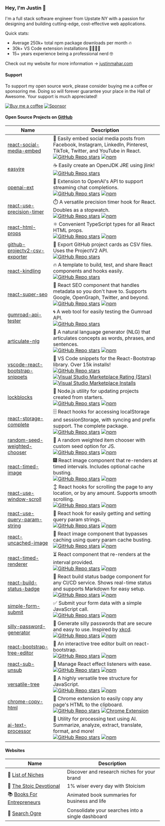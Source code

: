 ### Hey, I'm Justin 👋

I'm a full stack software engineer from Upstate NY with a passion for designing and building cutting-edge, cost-effective web applications. 

Quick stats:
- Average 250k+ total npm package downloads per month 🔥
- 30k+ VS Code extension installations 👨‍💻👩‍💻
- 15+ years experience being a professional nerd 🤓

Check out my website for more information → [justinmahar.com](https://justinmahar.com/)

#### Support

To support my open source work, please consider buying me a coffee or sponsoring me. Doing so will forever guarantee your place in the Hall of Awesome. Your support is much appreciated!

<a href="https://ko-fi.com/justinmahar"><img src="https://img.shields.io/static/v1?label=Buy%20me%20a%20coffee&message=%E2%9D%A4&logo=KoFi&color=%23fe8e86" alt="Buy me a coffee" /></a>&nbsp;<a href="https://github.com/sponsors/justinmahar" target="_blank" rel="noopener noreferrer"><img src="https://img.shields.io/static/v1?label=Sponsor&message=%E2%9D%A4&logo=GitHub&color=%23fe8e86" alt="Sponsor"/></a>

#### Open Source Projects on [GitHub](https://github.com/justinmahar/)

| Name                                                                                                                        | Description                                                                                                                                                                                                                                                                                                                                                                                                                                                                                                                                                                                                                                                                                                                                |
| --------------------------------------------------------------------------------------------------------------------------- | ------------------------------------------------------------------------------------------------------------------------------------------------------------------------------------------------------------------------------------------------------------------------------------------------------------------------------------------------------------------------------------------------------------------------------------------------------------------------------------------------------------------------------------------------------------------------------------------------------------------------------------------------------------------------------------------------------------------------------------------ |
| [react-social-media-embed](https://github.com/justinmahar/react-social-media-embed)                                         | 📰 Easily embed social media posts from Facebook, Instagram, LinkedIn, Pinterest, TikTok, Twitter, and YouTube in React.<br/>[![GitHub Repo stars](https://img.shields.io/github/stars/justinmahar/react-social-media-embed?style=social)](https://github.com/justinmahar/react-social-media-embed/stargazers) [![npm](https://img.shields.io/npm/dm/react-social-media-embed)](https://npmjs.com/package/react-social-media-embed)                                                                                                                                                                                                                                                                                                         |
| [easyjre](https://github.com/justinmahar/easyjre)                                                                           | ☕ Easily create an OpenJDK JRE using jlink!<br/>[![GitHub Repo stars](https://img.shields.io/github/stars/justinmahar/easyjre?style=social)](https://github.com/justinmahar/easyjre/stargazers)                                                                                                                                                                                                                                                                                                                                                                                                                                                                                                                                            |
| [openai-ext](https://github.com/justinmahar/openai-ext)                                                                     | 🤖 Extension to OpenAI's API to support streaming chat completions.<br/>[![GitHub Repo stars](https://img.shields.io/github/stars/justinmahar/openai-ext?style=social)](https://github.com/justinmahar/openai-ext/stargazers) [![npm](https://img.shields.io/npm/dm/openai-ext)](https://npmjs.com/package/openai-ext)                                                                                                                                                                                                                                                                                                                                                                                                                      |
| [react-use-precision-timer](https://github.com/justinmahar/react-use-precision-timer)                                       | ⏱️ A versatile precision timer hook for React. Doubles as a stopwatch.<br/>[![GitHub Repo stars](https://img.shields.io/github/stars/justinmahar/react-use-precision-timer?style=social)](https://github.com/justinmahar/react-use-precision-timer/stargazers) [![npm](https://img.shields.io/npm/dm/react-use-precision-timer)](https://npmjs.com/package/react-use-precision-timer)                                                                                                                                                                                                                                                                                                                                                       |
| [react-html-props](https://github.com/justinmahar/react-html-props)                                                         | ⚛️ Convenient TypeScript types for all React HTML props.<br/>[![GitHub Repo stars](https://img.shields.io/github/stars/justinmahar/react-html-props?style=social)](https://github.com/justinmahar/react-html-props/stargazers) [![npm](https://img.shields.io/npm/dm/react-html-props)](https://npmjs.com/package/react-html-props)                                                                                                                                                                                                                                                                                                                                                                                                         |
| [github-projectv2-csv-exporter](https://github.com/justinmahar/github-projectv2-csv-exporter)                               | 📂 Export GitHub project cards as CSV files. Uses the ProjectV2 API.<br/>[![GitHub Repo stars](https://img.shields.io/github/stars/justinmahar/github-projectv2-csv-exporter?style=social)](https://github.com/justinmahar/github-projectv2-csv-exporter/stargazers)                                                                                                                                                                                                                                                                                                                                                                                                                                                                        |
| [react-kindling](https://github.com/justinmahar/react-kindling)                                                             | 🔥 A template to build, test, and share React components and hooks easily.<br/>[![GitHub Repo stars](https://img.shields.io/github/stars/justinmahar/react-kindling?style=social)](https://github.com/justinmahar/react-kindling/stargazers)                                                                                                                                                                                                                                                                                                                                                                                                                                                                                                |
| [react-super-seo](https://github.com/justinmahar/react-super-seo)                                                           | 🔱 React SEO component that handles metadata so you don't have to. Supports Google, OpenGraph, Twitter, and beyond.<br/>[![GitHub Repo stars](https://img.shields.io/github/stars/justinmahar/react-super-seo?style=social)](https://github.com/justinmahar/react-super-seo/stargazers) [![npm](https://img.shields.io/npm/dm/react-super-seo)](https://npmjs.com/package/react-super-seo)                                                                                                                                                                                                                                                                                                                                                  |
| [gumroad-api-tester](https://github.com/justinmahar/gumroad-api-tester)                                                     | 🌀 A web tool for easily testing the Gumroad API.<br/>[![GitHub Repo stars](https://img.shields.io/github/stars/justinmahar/gumroad-api-tester?style=social)](https://github.com/justinmahar/gumroad-api-tester/stargazers)                                                                                                                                                                                                                                                                                                                                                                                                                                                                                                                 |
| [articulate-nlg](https://github.com/justinmahar/articulate-nlg)                                                             | 💬 A natural language generator (NLG) that articulates concepts as words, phrases, and sentences.<br/>[![GitHub Repo stars](https://img.shields.io/github/stars/justinmahar/articulate-nlg?style=social)](https://github.com/justinmahar/articulate-nlg/stargazers) [![npm](https://img.shields.io/npm/dm/articulate-nlg)](https://npmjs.com/package/articulate-nlg)                                                                                                                                                                                                                                                                                                                                                                        |
| [vscode-react-bootstrap-snippets](https://marketplace.visualstudio.com/items?itemName=justinmahar.react-bootstrap-snippets) | 📝 VS Code snippets for the React-Bootstrap library. Over 15k installs!<br/>[![GitHub Repo stars](https://img.shields.io/github/stars/justinmahar/vscode-react-bootstrap-snippets?style=social)](https://github.com/justinmahar/vscode-react-bootstrap-snippets/stargazers) [![Visual Studio Marketplace Rating (Stars)](https://img.shields.io/visual-studio-marketplace/stars/justinmahar.react-bootstrap-snippets)](https://marketplace.visualstudio.com/items?itemName=justinmahar.react-bootstrap-snippets) [![Visual Studio Marketplace Installs](https://img.shields.io/visual-studio-marketplace/i/justinmahar.react-bootstrap-snippets)](https://marketplace.visualstudio.com/items?itemName=justinmahar.react-bootstrap-snippets) |
| [lockblocks](https://github.com/justinmahar/lockblocks)                                                                     | 🔄 Node.js utility for updating projects created from starters.<br/>[![GitHub Repo stars](https://img.shields.io/github/stars/justinmahar/lockblocks?style=social)](https://github.com/justinmahar/lockblocks/stargazers) [![npm](https://img.shields.io/npm/dm/lockblocks)](https://npmjs.com/package/lockblocks)                                                                                                                                                                                                                                                                                                                                                                                                                          |
| [react-storage-complete](https://github.com/justinmahar/react-storage-complete)                                             | 🗄️ React hooks for accessing localStorage and sessionStorage, with syncing and prefix support. The complete package.<br/>[![GitHub Repo stars](https://img.shields.io/github/stars/justinmahar/react-storage-complete?style=social)](https://github.com/justinmahar/react-storage-complete/stargazers) [![npm](https://img.shields.io/npm/dm/react-storage-complete)](https://npmjs.com/package/react-storage-complete)                                                                                                                                                                                                                                                                                                                     |
| [random-seed-weighted-chooser](https://github.com/justinmahar/random-seed-weighted-chooser)                                 | 🎲 A random weighted item chooser with custom seed option for JS.<br/>[![GitHub Repo stars](https://img.shields.io/github/stars/justinmahar/random-seed-weighted-chooser?style=social)](https://github.com/justinmahar/random-seed-weighted-chooser/stargazers) [![npm](https://img.shields.io/npm/dm/random-seed-weighted-chooser)](https://npmjs.com/package/random-seed-weighted-chooser)                                                                                                                                                                                                                                                                                                                                                |
| [react-timed-image](https://github.com/justinmahar/react-timed-image)                                                       | 🎆 React image component that re-renders at timed intervals. Includes optional cache busting.<br/>[![GitHub Repo stars](https://img.shields.io/github/stars/justinmahar/react-timed-image?style=social)](https://github.com/justinmahar/react-timed-image/stargazers) [![npm](https://img.shields.io/npm/dm/react-timed-image)](https://npmjs.com/package/react-timed-image)                                                                                                                                                                                                                                                                                                                                                                |
| [react-use-window-scroll](https://github.com/justinmahar/react-use-window-scroll)                                           | ↕️ React hooks for scrolling the page to any location, or by any amount. Supports smooth scrolling.<br/>[![GitHub Repo stars](https://img.shields.io/github/stars/justinmahar/react-use-window-scroll?style=social)](https://github.com/justinmahar/react-use-window-scroll/stargazers) [![npm](https://img.shields.io/npm/dm/react-use-window-scroll)](https://npmjs.com/package/react-use-window-scroll)                                                                                                                                                                                                                                                                                                                                  |
| [react-use-query-param-string](https://github.com/justinmahar/react-use-query-param-string)                                 | 🔡 React hook for easily getting and setting query param strings.<br/>[![GitHub Repo stars](https://img.shields.io/github/stars/justinmahar/react-use-query-param-string?style=social)](https://github.com/justinmahar/react-use-query-param-string/stargazers) [![npm](https://img.shields.io/npm/dm/react-use-query-param-string)](https://npmjs.com/package/react-use-query-param-string)                                                                                                                                                                                                                                                                                                                                                |
| [react-uncached-image](https://github.com/justinmahar/react-uncached-image)                                                 | 🌅 React image component that bypasses caching using query param cache busting.<br/>[![GitHub Repo stars](https://img.shields.io/github/stars/justinmahar/react-uncached-image?style=social)](https://github.com/justinmahar/react-uncached-image/stargazers) [![npm](https://img.shields.io/npm/dm/react-uncached-image)](https://npmjs.com/package/react-uncached-image)                                                                                                                                                                                                                                                                                                                                                                  |
| [react-timed-renderer](https://github.com/justinmahar/react-timed-renderer)                                                 | ⏳ React component that re-renders at the interval provided.<br/>[![GitHub Repo stars](https://img.shields.io/github/stars/justinmahar/react-timed-renderer?style=social)](https://github.com/justinmahar/react-timed-renderer/stargazers) [![npm](https://img.shields.io/npm/dm/react-timed-renderer)](https://npmjs.com/package/react-timed-renderer)                                                                                                                                                                                                                                                                                                                                                                                     |
| [react-build-status-badge](https://github.com/justinmahar/react-build-status-badge)                                         | 🚥 React build status badge component for any CI/CD service. Shows real-time status and supports Markdown for easy setup.<br/>[![GitHub Repo stars](https://img.shields.io/github/stars/justinmahar/react-build-status-badge?style=social)](https://github.com/justinmahar/react-build-status-badge/stargazers) [![npm](https://img.shields.io/npm/dm/react-build-status-badge)](https://npmjs.com/package/react-build-status-badge)                                                                                                                                                                                                                                                                                                        |
| [simple-form-submit](https://github.com/justinmahar/simple-form-submit)                                                     | ✅ Submit your form data with a simple JavaScript call.<br/>[![GitHub Repo stars](https://img.shields.io/github/stars/justinmahar/simple-form-submit?style=social)](https://github.com/justinmahar/simple-form-submit/stargazers) [![npm](https://img.shields.io/npm/dm/simple-form-submit)](https://npmjs.com/package/simple-form-submit)                                                                                                                                                                                                                                                                                                                                                                                                  |
| [silly-password-generator](https://github.com/justinmahar/silly-password-generator)                                         | 🔑 Generate silly passwords that are secure and easy to use. Inspired by [xkcd](https://xkcd.com/936/). <br/>[![GitHub Repo stars](https://img.shields.io/github/stars/justinmahar/silly-password-generator?style=social)](https://github.com/justinmahar/silly-password-generator/stargazers) [![npm](https://img.shields.io/npm/dm/silly-password-generator)](https://npmjs.com/package/silly-password-generator)                                                                                                                                                                                                                                                                                                                         |
| [react-bootstrap-tree-editor](https://github.com/justinmahar/react-bootstrap-tree-editor/)                                  | 🌲 An interactive tree editor built on react-bootstrap.<br/>[![GitHub Repo stars](https://img.shields.io/github/stars/justinmahar/react-bootstrap-tree-editor?style=social)](https://github.com/justinmahar/react-bootstrap-tree-editor/stargazers) [![npm](https://img.shields.io/npm/dm/react-bootstrap-tree-editor)](https://npmjs.com/package/react-bootstrap-tree-editor)                                                                                                                                                                                                                                                                                                                                                              |
| [react-sub-unsub](https://github.com/justinmahar/react-sub-unsub)                                                           | 🔔 Manage React effect listeners with ease.<br/>[![GitHub Repo stars](https://img.shields.io/github/stars/justinmahar/react-sub-unsub?style=social)](https://github.com/justinmahar/react-sub-unsub/stargazers) [![npm](https://img.shields.io/npm/dm/react-sub-unsub)](https://npmjs.com/package/react-sub-unsub)                                                                                                                                                                                                                                                                                                                                                                                                                          |
| [versatile-tree](https://github.com/justinmahar/versatile-tree)                                                             | 🌴 A highly versatile tree structure for JavaScript.<br/>[![GitHub Repo stars](https://img.shields.io/github/stars/justinmahar/versatile-tree?style=social)](https://github.com/justinmahar/versatile-tree/stargazers) [![npm](https://img.shields.io/npm/dm/versatile-tree)](https://npmjs.com/package/versatile-tree)                                                                                                                                                                                                                                                                                                                                                                                                                     |
| [chrome-copy-html](https://github.com/justinmahar/chrome-copy-html)                                                         | 📃 Chrome extension to easily copy any page's HTML to the clipboard.<br/>[![GitHub Repo stars](https://img.shields.io/github/stars/justinmahar/chrome-copy-html?style=social)](https://github.com/justinmahar/chrome-copy-html/stargazers) [![Chrome Extension](https://img.shields.io/badge/Chrome-Extension-196FE2)](https://chrome.google.com/webstore/detail/copy-html/indfogjkdbmkihaohndcnkoaheopbhjf)                                                                                                                                                                                                                                                                                                                                |
| [ai-text-processor](https://github.com/justinmahar/ai-text-processor)                                                       | 📖 Utility for processing text using AI. Summarize, analyze, extract, translate, format, and more!<br/>[![GitHub Repo stars](https://img.shields.io/github/stars/justinmahar/ai-text-processor?style=social)](https://github.com/justinmahar/ai-text-processor/stargazers) [![npm](https://img.shields.io/npm/dm/ai-text-processor)](https://npmjs.com/package/ai-text-processor)                                                                                                                                                                                                                                                                                                                                                           |

#### Websites

| Name                                                        | Description                                       |
| ----------------------------------------------------------- | ------------------------------------------------- |
| 🎯 [List of Niches](https://listofniches.com/)               | Discover and research niches for your brand       |
| 📜 [The Stoic Devotional](https://stoicdevotional.com/)      | 1% wiser every day with Stoicism                  |
| 📚 [Books For Entrepreneurs](https://books.justinmahar.com/) | Animated book summaries for business and life     |
| 👹 [Search Ogre](https://search.justinmahar.com/)            | Consolidate your searches into a single dashboard |
